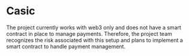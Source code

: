 # Casic
The project currently works with web3 only and does not have a smart contract in place to manage payments. Therefore, the project team recognizes the risk associated with this setup and plans to implement a smart contract to handle payment management.
